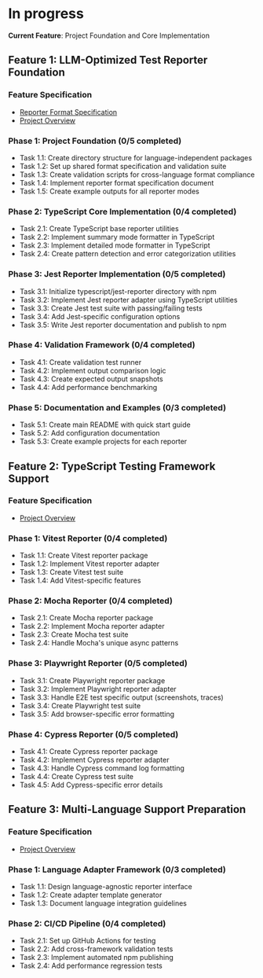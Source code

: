 # In progress

**Current Feature**: Project Foundation and Core Implementation

## Feature 1: LLM-Optimized Test Reporter Foundation

### Feature Specification

- [Reporter Format Specification](./reporter-format.feat.md)
- [Project Overview](./project.specs.md)

### Phase 1: Project Foundation (0/5 completed)

- Task 1.1: Create directory structure for language-independent packages
- Task 1.2: Set up shared format specification and validation suite
- Task 1.3: Create validation scripts for cross-language format compliance
- Task 1.4: Implement reporter format specification document
- Task 1.5: Create example outputs for all reporter modes

### Phase 2: TypeScript Core Implementation (0/4 completed)

- Task 2.1: Create TypeScript base reporter utilities
- Task 2.2: Implement summary mode formatter in TypeScript
- Task 2.3: Implement detailed mode formatter in TypeScript
- Task 2.4: Create pattern detection and error categorization utilities

### Phase 3: Jest Reporter Implementation (0/5 completed)

- Task 3.1: Initialize typescript/jest-reporter directory with npm
- Task 3.2: Implement Jest reporter adapter using TypeScript utilities
- Task 3.3: Create Jest test suite with passing/failing tests
- Task 3.4: Add Jest-specific configuration options
- Task 3.5: Write Jest reporter documentation and publish to npm

### Phase 4: Validation Framework (0/4 completed)

- Task 4.1: Create validation test runner
- Task 4.2: Implement output comparison logic
- Task 4.3: Create expected output snapshots
- Task 4.4: Add performance benchmarking

### Phase 5: Documentation and Examples (0/3 completed)

- Task 5.1: Create main README with quick start guide
- Task 5.2: Add configuration documentation
- Task 5.3: Create example projects for each reporter

## Feature 2: TypeScript Testing Framework Support

### Feature Specification

- [Project Overview](./project.specs.md#phase-2-typescript-ecosystem)

### Phase 1: Vitest Reporter (0/4 completed)

- Task 1.1: Create Vitest reporter package
- Task 1.2: Implement Vitest reporter adapter
- Task 1.3: Create Vitest test suite
- Task 1.4: Add Vitest-specific features

### Phase 2: Mocha Reporter (0/4 completed)

- Task 2.1: Create Mocha reporter package
- Task 2.2: Implement Mocha reporter adapter
- Task 2.3: Create Mocha test suite
- Task 2.4: Handle Mocha's unique async patterns

### Phase 3: Playwright Reporter (0/5 completed)

- Task 3.1: Create Playwright reporter package
- Task 3.2: Implement Playwright reporter adapter
- Task 3.3: Handle E2E test specific output (screenshots, traces)
- Task 3.4: Create Playwright test suite
- Task 3.5: Add browser-specific error formatting

### Phase 4: Cypress Reporter (0/5 completed)

- Task 4.1: Create Cypress reporter package
- Task 4.2: Implement Cypress reporter adapter
- Task 4.3: Handle Cypress command log formatting
- Task 4.4: Create Cypress test suite
- Task 4.5: Add Cypress-specific error details

## Feature 3: Multi-Language Support Preparation

### Feature Specification

- [Project Overview](./project.specs.md#phase-3-multi-language-preparation)

### Phase 1: Language Adapter Framework (0/3 completed)

- Task 1.1: Design language-agnostic reporter interface
- Task 1.2: Create adapter template generator
- Task 1.3: Document language integration guidelines

### Phase 2: CI/CD Pipeline (0/4 completed)

- Task 2.1: Set up GitHub Actions for testing
- Task 2.2: Add cross-framework validation tests
- Task 2.3: Implement automated npm publishing
- Task 2.4: Add performance regression tests